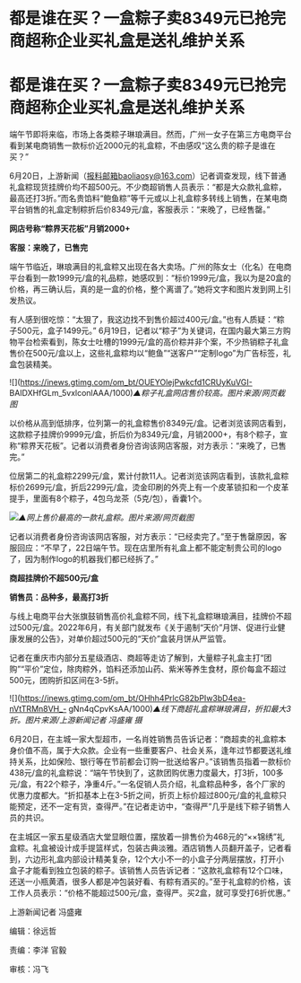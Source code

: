 # 都是谁在买？一盒粽子卖8349元已抢完 商超称企业买礼盒是送礼维护关系

# 都是谁在买？一盒粽子卖8349元已抢完 商超称企业买礼盒是送礼维护关系

端午节即将来临，市场上各类粽子琳琅满目。然而，广州一女子在第三方电商平台看到某电商销售一款标价近2000元的礼盒粽，不由感叹“这么贵的粽子是谁在买？”

6月20日，上游新闻（报料邮箱baoliaosy@163.com）记者调查发现，线下普通礼盒粽现货挂牌价均不超500元。不少商超销售人员表示：“都是大众款礼盒粽，最高还打3折。”而名贵馅料“鲍鱼粽”等千元或以上礼盒粽多转线上销售，在某电商平台销售的礼盒定制粽折后价8349元/盒，客服表示：“来晚了，已经售罄。”

**网店号称“粽界天花板”月销2000+**

**客服：来晚了，已售完**

端午节临近，琳琅满目的礼盒粽又出现在各大卖场。广州的陈女士（化名）在电商平台看到一款1999元/盒的礼品粽，她感叹到：“标价1999元/盒，我以为是20盒的价格，再三确认后，真的是一盒的价格，整个离谱了。”她将文字和图片发到网上引发热议。

有人感到很吃惊：“太狠了，我这边找不到售价超过400元/盒。”也有人质疑：“粽子500元，盒子1499元。”
6月19日，记者以“粽子”为关键词，在国内最大第三方购物平台检索看到，陈女士吐槽的1999元/盒的高价粽并非个案，不少热销粽子礼盒售价在500元/盒以上，这些礼盒粽均以“鲍鱼”“送客户”“定制logo”为广告标签，礼盒包装精美。

![](https://inews.gtimg.com/om_bt/OUEYOlejPwkcfd1CRUyKuVGI-
BAIDXHfGLm_5vxlconlAAA/1000)_▲粽子礼盒网店售价较高。图片来源/网页截图_

以价格从高到低排序，位列第一的礼盒粽售价8349元/盒。记者浏览该网店看到，这款粽子挂牌价9999元/盒，折后价为8349元/盒，月销2000+，有8个粽子，宣称“粽界天花板”。记者以消费者身份咨询该网店客服，对方表示：“来晚了，已售完。”

位居第二的礼盒粽2299元/盒，累计付款11人。记者浏览该网店看到，该款礼盒粽标价2699元/盒，折后2299元/盒，烫金印刷的外壳上有一个皮革锁扣和一个皮革提手，里面有8个粽子，4包乌龙茶（5克/包），香囊1个。

![](https://inews.gtimg.com/om_bt/OWcZxmmT63WeteRqaV12OquimagJwdqEHJa9rms5_-FuEAA/1000)_▲网上售价最高的一款礼盒粽。图片来源/网页截图_

记者以消费者身份咨询该网店客服，对方表示：“已经卖完了。”至于售罄原因，客服回应：“不早了，22日端午节。现在店里所有礼盒上都不能定制贵公司的logo了，因为制作logo的机器我们都已经拆了。”

**商超挂牌价不超500元/盒**

**销售员：品种多，最高打3折**

与线上电商平台大张旗鼓销售高价礼盒粽不同，线下礼盒粽琳琅满目，挂牌价不超过500元/盒。2022年6月，有关部门就发布《关于遏制“天价”月饼、促进行业健康发展的公告》，对单价超过500元的“天价”盒装月饼从严监管。

记者在重庆市内部分五星级酒店、商超等走访了解到，大量粽子礼盒主打“团购”“平价”定位，除肉粽外，馅料还添加山药、紫米等养生食材，原价每盒不超过500元，团购折扣区间在3-5折。

![](https://inews.gtimg.com/om_bt/OHhh4PrlcG82bPIw3bD4ea-nVtTRMn8VH_-
gNn4qCpvKsAA/1000)_▲线下商超礼盒粽琳琅满目，折扣最大3折。图片来源/上游新闻记者 冯盛雍 摄_

6月20日，在主城一家大型超市，一名肖姓销售员告诉记者：“商超卖的礼盒粽本身价值不高，属于大众款。企业有一些重要客户、社会关系，逢年过节都要送礼维持关系，比如保险、银行等在节前都会订购一批送给客户。”该销售员指着一款标价438元/盒的礼盒粽说：“端午节快到了，这款团购优惠力度最大，打3折，100多元/盒，有22个粽子，净重4斤。”一名促销人员介绍，礼盒粽品种多，各个厂家的优惠力度都大。“折扣基本上在3-5折之间，折页上标价超过800元/盒的礼盒粽只能预定，还不一定有货，查得严。”在记者走访中，“查得严”几乎是线下粽子销售人员的共识。

在主城区一家五星级酒店大堂显眼位置，摆放着一排售价为468元的“××锦绣”礼盒粽。礼盒被设计成手提篮样式，包装古典淡雅。酒店销售人员翻开盖子，记者看到，六边形礼盒内部设计精美复杂，12个大小不一的小盒子分两层摆放，打开小盒子才能看到独立包装的粽子。该销售人员告诉记者：“这款礼盒粽有12个口味，还送一小瓶黄酒，很多人都是冲包装好看、有粽有酒买的。”至于礼盒粽的价格，该工作人员表示：“价格不能超过500元/盒，查得严。买2盒，就可享受打6折优惠。”

上游新闻记者 冯盛雍

编辑：徐远哲

责编：李洋 官毅

审核：冯飞

